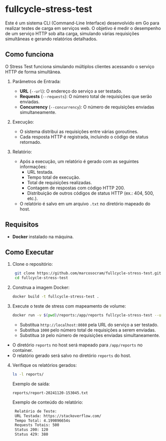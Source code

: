 # fullcycle-stress-test

Este é um sistema CLI (Command-Line Interface) desenvolvido em Go para realizar testes de carga em serviços web. O objetivo é medir o desempenho de um serviço HTTP sob alta carga, simulando várias requisições simultâneas e gerando relatórios detalhados.

## Como funciona

O Stress Test funciona simulando múltiplos clientes acessando o serviço HTTP de forma simultânea.

1. Parâmetros de Entrada:
   * **URL** (`--url`): O endereço do serviço a ser testado.
   * **Requests** (`--requests`): O número total de requisições que serão enviadas.
   * **Concurrency** (`--concurrency`): O número de requisições enviadas simultaneamente.

2. Execução:
   * O sistema distribui as requisições entre várias goroutines.
   * Cada resposta HTTP é registrada, incluindo o código de status retornado.

3. Relatório:
   * Após a execução, um relatório é gerado com as seguintes informações:
     * URL testada.
     * Tempo total de execução.
     * Total de requisições realizadas.
     * Contagem de respostas com código HTTP 200.
     * Distribuição de outros códigos de status HTTP (ex.: 404, 500, etc.).
   * O relatório é salvo em um arquivo `.txt` no diretório mapeado do host.

## Requisitos
* **Docker** instalado na máquina.

## Como Executar

1. Clone o repositório:
   ```bash
    git clone https://github.com/marcosocram/fullcycle-stress-test.git
    cd fullcycle-stress-test
    ```

2. Construa a imagem Docker:
   ```bash
   docker build -t fullcycle-stress-test .
   ```
   
3. Execute o teste de stress com mapeamento de volume:
   ```bash
   docker run -v $(pwd)/reports:/app/reports fullcycle-stress-test --url=http://localhost:8080 --requests=1000 --concurrency=10
   ```
   * Substitua `http://localhost:8080` pela URL do serviço a ser testado.
   * Substitua `1000` pelo número total de requisições a serem enviadas.
   * Substitua `10` pelo número de requisições enviadas simultaneamente.
* O diretório `reports` no host será mapeado para `/app/reports` no container.
* O relatório gerado será salvo no diretório `reports` do host.

4. Verifique os relatórios gerados:
   ```bash
   ls -l reports/
   ```
   Exemplo de saída:
   ```
   reports/report-20241120-153045.txt
    ```
   Exemplo de conteúdo do relatório:
   ```txt
    Relatório de Teste:
    URL Testada: https://stackoverflow.com/
    Tempo Total: 4.199896654s
    Requests Totais: 500
    Status 200: 120
    Status 429: 380
   ```



